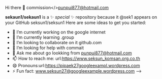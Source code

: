  Hi there 👋
commission</>punpui877@hotmail.com

**sekaun1/sekaun1** is a ✨ _special_ ✨ repository because it @sek1
appears on your GitHub seksun1/seksun1
 Here are some ideas to get you started:

- 🔭 I’m currently working on the google internet
- 🌱 I’m currently learning .group
- 👯 I’m looking to collaborate on it github.com
- 🤔 I’m looking for help with commait
- 💬 Ask me about go lookking from punpui877@hotmail.com
- 📫 How to reach me: url:https://www.seksun_komsan.org.co.th
- 😄 Pronouns:url:https://pipaek27googleexampl.wordpress.com
- ⚡ Fun fact: www.seksun27@googleexample.wordpress.com
-->
